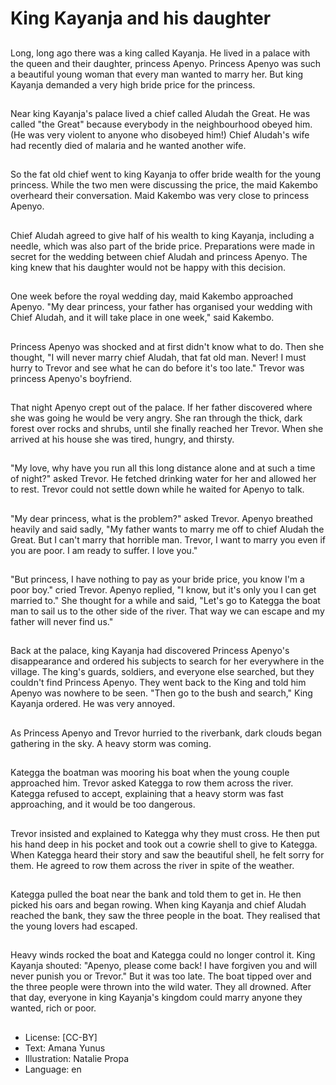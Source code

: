 # King Kayanja and his daughter

##
Long, long ago there was a king
called Kayanja. He lived in a palace
with the queen and their daughter,
princess Apenyo.
Princess Apenyo was such a
beautiful young woman that every
man wanted to marry her. But king
Kayanja demanded a very high
bride price for the princess.

##
Near king Kayanja's palace lived a
chief called Aludah the Great. He
was called "the Great" because
everybody in the neighbourhood
obeyed him. (He was very violent to
anyone who disobeyed him!)
Chief Aludah's wife had recently
died of malaria and he wanted
another wife.

##
So the fat old chief went to king
Kayanja to offer bride wealth for the
young princess.
While the two men were discussing
the price, the maid Kakembo
overheard their conversation. Maid
Kakembo was very close to princess
Apenyo.

##
Chief Aludah agreed to give half of
his wealth to king Kayanja,
including a needle, which was also
part of the bride price.
Preparations were made in secret
for the wedding between chief
Aludah and princess Apenyo. The
king knew that his daughter would
not be happy with this decision.

##
One week before the royal wedding
day, maid Kakembo approached
Apenyo.
"My dear princess, your father has
organised your wedding with Chief
Aludah, and it will take place in one
week," said Kakembo.

##
Princess Apenyo was shocked and
at first didn't know what to do. Then
she thought, "I will never marry
chief Aludah, that fat old man.
Never! I must hurry to Trevor and
see what he can do before it's too
late."
Trevor was princess Apenyo's
boyfriend.

##
That night Apenyo crept out of the
palace. If her father discovered
where she was going he would be
very angry.
She ran through the thick, dark
forest over rocks and shrubs, until
she finally reached her Trevor. When
she arrived at his house she was
tired, hungry, and thirsty.

##
"My love, why have you run all this
long distance alone and at such a
time of night?" asked Trevor. He
fetched drinking water for her and
allowed her to rest.
Trevor could not settle down while
he waited for Apenyo to talk.

##
"My dear princess, what is the
problem?" asked Trevor.
Apenyo breathed heavily and said
sadly, "My father wants to marry
me off to chief Aludah the Great.
But I can't marry that horrible man.
Trevor, I want to marry you even if
you are poor. I am ready to suffer. I
love you."

##
"But princess, I have nothing to pay
as your bride price, you know I'm a
poor boy." cried Trevor.
Apenyo replied, "I know, but it's
only you I can get married to."
She thought for a while and said,
"Let's go to Kategga the boat man
to sail us to the other side of the
river. That way we can escape and
my father will never find us."

##
Back at the palace, king Kayanja
had discovered Princess Apenyo's
disappearance and ordered his
subjects to search for her
everywhere in the village.
The king's guards, soldiers, and
everyone else searched, but they
couldn't find Princess Apenyo.
They went back to the King and told
him Apenyo was nowhere to be
seen. "Then go to the bush and
search," King Kayanja ordered. He
was very annoyed.

##
As Princess Apenyo and Trevor
hurried to the riverbank, dark
clouds began gathering in the sky. A
heavy storm was coming.

##
Kategga the boatman was mooring
his boat when the young couple
approached him. Trevor asked
Kategga to row them across the
river.
Kategga refused to accept,
explaining that a heavy storm was
fast approaching, and it would be
too dangerous.

##
Trevor insisted and explained to
Kategga why they must cross. He
then put his hand deep in his
pocket and took out a cowrie shell
to give to Kategga.
When Kategga heard their story and
saw the beautiful shell, he felt sorry
for them. He agreed to row them
across the river in spite of the
weather.

##
Kategga pulled the boat near the
bank and told them to get in. He
then picked his oars and began
rowing.
When king Kayanja and chief
Aludah reached the bank, they saw
the three people in the boat. They
realised that the young lovers had
escaped.

##
Heavy winds rocked the boat and
Kategga could no longer control it.
King Kayanja shouted: "Apenyo,
please come back! I have forgiven
you and will never punish you or
Trevor."
But it was too late. The boat tipped
over and the three people were
thrown into the wild water. They all
drowned.
After that day, everyone in king
Kayanja's kingdom could marry
anyone they wanted, rich or poor.

##
* License: [CC-BY]
* Text: Amana Yunus
* Illustration: Natalie Propa
* Language: en
